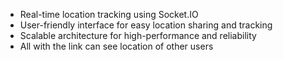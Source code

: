 * Real-time location tracking using Socket.IO
* User-friendly interface for easy location sharing and tracking
* Scalable architecture for high-performance and reliability
* All with the link can see location of other users
